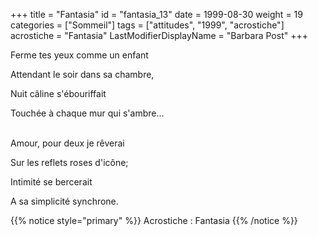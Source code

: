 +++
title = "Fantasia"
id = "fantasia_13"
date = 1999-08-30
weight = 19
categories = ["Sommeil"]
tags = ["attitudes", "1999", "acrostiche"]
acrostiche = "Fantasia"
LastModifierDisplayName = "Barbara Post"
+++

Ferme tes yeux comme un enfant

Attendant le soir dans sa chambre,

Nuit câline s'ébouriffait

Touchée à chaque mur qui s'ambre...

 \
Amour, pour deux je rêverai

Sur les reflets roses d'icône;

Intimité se bercerait

A sa simplicité synchrone.

{{% notice style="primary" %}}
Acrostiche : Fantasia
{{% /notice %}}
